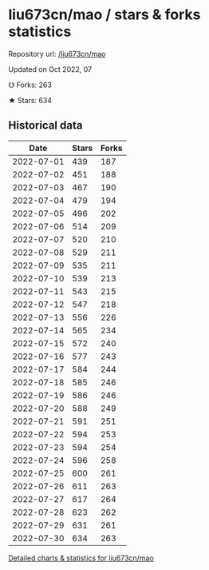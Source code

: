 # liu673cn/mao / stars & forks statistics

Repository url: [/liu673cn/mao](https://github.com/liu673cn/mao)

Updated on Oct 2022, 07

☋ Forks: 263

★ Stars: 634

## Historical data
| Date | Stars | Forks |
|------|-------|-------|
| 2022-07-01 | 439 | 187 | 
| 2022-07-02 | 451 | 188 | 
| 2022-07-03 | 467 | 190 | 
| 2022-07-04 | 479 | 194 | 
| 2022-07-05 | 496 | 202 | 
| 2022-07-06 | 514 | 209 | 
| 2022-07-07 | 520 | 210 | 
| 2022-07-08 | 529 | 211 | 
| 2022-07-09 | 535 | 211 | 
| 2022-07-10 | 539 | 213 | 
| 2022-07-11 | 543 | 215 | 
| 2022-07-12 | 547 | 218 | 
| 2022-07-13 | 556 | 226 | 
| 2022-07-14 | 565 | 234 | 
| 2022-07-15 | 572 | 240 | 
| 2022-07-16 | 577 | 243 | 
| 2022-07-17 | 584 | 244 | 
| 2022-07-18 | 585 | 246 | 
| 2022-07-19 | 586 | 246 | 
| 2022-07-20 | 588 | 249 | 
| 2022-07-21 | 591 | 251 | 
| 2022-07-22 | 594 | 253 | 
| 2022-07-23 | 594 | 254 | 
| 2022-07-24 | 596 | 258 | 
| 2022-07-25 | 600 | 261 | 
| 2022-07-26 | 611 | 263 | 
| 2022-07-27 | 617 | 264 | 
| 2022-07-28 | 623 | 262 | 
| 2022-07-29 | 631 | 261 | 
| 2022-07-30 | 634 | 263 | 


[Detailed charts & statistics for liu673cn/mao](https://reviewgithub.com/rep/liu673cn/mao)
